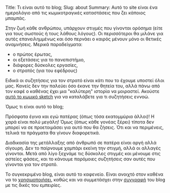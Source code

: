 Title: Τι είναι αυτό το blog;
Slug: about
Summary: Αυτό το site είναι ένα ημερολόγιο από τις κωμικοτραγικές καταστάσεις που ζει κάποιος μπαμπάς.

Στην ζωή κάθε ανθρώπου, υπάρχουν στιγμές που γίνονται ορόσημα (είτε για τους σωστούς ή τους λάθους λόγους).
Οι περισσότεροι θα μιλάνε για αυτές επανειλημμένως και όσο περνάει ο καιρός μένουν μόνο οι θετικές αναμνήσεις.
Μερικά παραδείγματα:

- ο πρώτος έρωτας,
- οι εξετάσεις για το πανεπιστήμιο,
- διάφορες δύσκολες εργασίες,
- ο στρατός (για του εφέδρους)

Ειδικά οι συζητήσεις για τον στρατό είναι κάτι που το έχουμε υποστεί όλοι μας. Κανείς δεν την παλεύει όσο έκανε
την θητεία του, αλλά πάνω από τον καφέ ο καθένας έχει μια "καλύτερη" ιστορία να μοιραστεί. Ακούστε [αυτό το κωμικό sketch](https://soundcloud.com/saxtouri/young-people-wont-believe-you?in=saxtouri/sets/fopkpatras "Αυτό δεν είναι τίποτα") για να καταλάβετε για τι συζητήσεις εννοώ.


Όμως τι είναι αυτό το blog;

Πρόσφατα έγινα και εγώ πατέρας (όπως τόσα εκατομμύρια άλλοι)! Η χαρά είναι πολύ μεγάλη! Όμως (όπως κάθε γονέας ξέρει) τίποτα δεν μπορεί 
να σε προετοιμάσει για αυτό που θα ζήσεις. Ότι και να περιμένεις, τελικά τα πράγματα θα γίνουν διαφορετικά. 

Διαδικασία της μετάλλαξης από άνθρωπό σε πατέρα είναι αργή αλλά σίγουρη. Δεν το παίρνουμε χαμπάρι εκείνη την στιγμή, αλλά οι αλλαγές γίνονται.
Μετά από λίγο ξεχνάμε τις δύσκολες στιγμές και μένουμε στις αστείες φάσεις, και το κάνουμε παρόμοιες συζητήσεις σαν αυτές που γίνονται για τον στρατό.

Το συγκεκριμένο blog, είναι αυτό το καφενείο. Είναι ανοιχτό στον καθένα να το [χρησιμοποιήσει](/LICENSE), καθώς και να συμμετάσχει στην [συγγραφή](https://github.com/becoming-daddy/becoming-daddy.github.io-src) του blog με τις δικές του εμπειρίες.